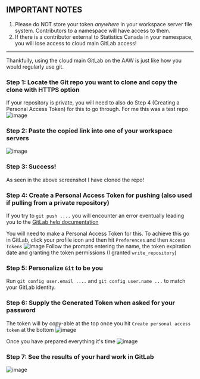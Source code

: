 ## **IMPORTANT NOTES**

1. Please do NOT store your token _anywhere_ in your workspace server file
   system. Contributors to a namespace will have access to them.
2. If there is a contributor external to Statistics Canada in your namespace,
   you will lose access to cloud main GitLab access!

---

Thankfully, using the cloud main GitLab on the AAW is just like how you would
regularly use git.

### Step 1: Locate the Git repo you want to clone and copy the clone with HTTPS option

If your repository is private, you will need to also do Step 4 (Creating a
Personal Access Token) for this to go through. For me this was a test repo
![image](https://user-images.githubusercontent.com/23174198/217060353-ba229ced-b5c1-4eae-8878-9608835cc65f.png)

### Step 2: Paste the copied link into one of your workspace servers

![image](https://user-images.githubusercontent.com/23174198/217060697-535df6c1-d9bb-4bc3-a42b-9f085a5386d5.png)

### Step 3: Success!

As seen in the above screenshot I have cloned the repo!

### Step 4: Create a Personal Access Token for pushing (also used if pulling from a private repository)

If you try to `git push ....` you will encounter an error eventually leading you
to the
[GitLab help documentation](https://gitlab.k8s.cloud.statcan.ca/help/user/profile/account/two_factor_authentication.md#error-http-basic-access-denied-the-provided-password-or-token-)

You will need to make a Personal Access Token for this. To achieve this go in
GitLab, click your profile icon and then hit `Preferences` and then
`Access Tokens`
![image](https://user-images.githubusercontent.com/23174198/217061060-122dded8-dc80-46ce-a907-a85913cf5dd7.png)
Follow the prompts entering the name, the token expiration date and granting the
token permissions (I granted `write_repository`)

### Step 5: Personalize `Git` to be you

Run `git config user.email ....` and `git config user.name ...` to match your
GitLab identity.

### Step 6: Supply the Generated Token when asked for your password

The token will by copy-able at the top once you hit
`Create personal access token` at the bottom
![image](https://user-images.githubusercontent.com/23174198/217062846-03a715f1-ded5-4d80-ad4b-c647ae5e30fd.png)

Once you have prepared everything it's time
![image](https://user-images.githubusercontent.com/23174198/217063198-c1bd6c3a-ebc5-444d-98ba-24ef32faa20e.png)

### Step 7: See the results of your hard work in GitLab

![image](https://user-images.githubusercontent.com/23174198/217063990-efaa8e81-a0eb-4b6d-842e-2ca3112bb4f7.png)
